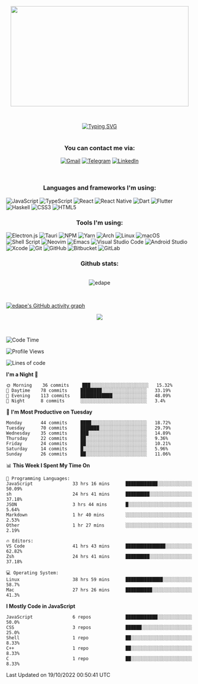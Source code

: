 <div align="center"><kbd><img src="https://user-images.githubusercontent.com/47182987/193909539-c95a6a7e-19ae-4af7-8f31-f5558eb4fe96.png" width="480" height="270"/></kbd></div>

&nbsp;

<div align="center">
<a href="https://git.io/typing-svg"><img src="https://readme-typing-svg.herokuapp.com?duration=7000&color=EBCB8B&background=3B4252F4&vCenter=true&width=900&lines=Hi+);I%E2%80%99m+interested+in+coding%2C+reading%2C+music%2C+apes;currently+working+as+a+React+Native+developer;looking+to+collaborate+on+React%2FJS%2FElectron%2FReact+Native%2FDart+project;Also+I'm+big+fan+of+Neovim%2C+Tmux%2C++Xmonad+and+all+Linux+stuff;Running+Arch+Linux+with+Xmonad+on+my+mobile+workstation;You+can+reach+me+by+an+email+below" alt="Typing SVG" /></a>
</div>
&nbsp;
<div align="center">
  <h3>You can contact me via:</h3>
  
[![Gmail](https://img.shields.io/badge/Gmail-D14836?style=for-the-badge&logo=gmail&logoColor=white)](mailto:edmondavetisyanw@gmail.com)
[![Telegram](https://img.shields.io/badge/Telegram-2CA5E0?style=for-the-badge&logo=telegram&logoColor=white)](https://t.me/edmondrush)
[![LinkedIn](https://img.shields.io/badge/linkedin-%230077B5.svg?style=for-the-badge&logo=linkedin&logoColor=white)](https://www.linkedin.com/skill-assessments/JavaScript/report/)
</div>

&nbsp;

<div align="center">
  <h3>Languages and frameworks I'm using:</h3>
  </div>
  
  ![JavaScript](https://img.shields.io/badge/javascript-%23323330.svg?style=for-the-badge&logo=javascript&logoColor=%23F7DF1E)
  ![TypeScript](https://img.shields.io/badge/typescript-%23007ACC.svg?style=for-the-badge&logo=typescript&logoColor=white)
  ![React](https://img.shields.io/badge/react-%2320232a.svg?style=for-the-badge&logo=react&logoColor=%2361DAFB)
  ![React Native](https://img.shields.io/badge/react_native-%2320232a.svg?style=for-the-badge&logo=react&logoColor=%2361DAFB)
  ![Dart](https://img.shields.io/badge/dart-%230175C2.svg?style=for-the-badge&logo=dart&logoColor=white)
  ![Flutter](https://img.shields.io/badge/Flutter-%2302569B.svg?style=for-the-badge&logo=Flutter&logoColor=white)
  ![Haskell](https://img.shields.io/badge/Haskell-5e5086?style=for-the-badge&logo=haskell&logoColor=white)
  ![CSS3](https://img.shields.io/badge/css3-%231572B6.svg?style=for-the-badge&logo=css3&logoColor=white)
  ![HTML5](https://img.shields.io/badge/html5-%23E34F26.svg?style=for-the-badge&logo=html5&logoColor=white)
  
  <div align="center">
  <h3>Tools I'm using:</h3>
  </div>
  
  ![Electron.js](https://img.shields.io/badge/Electron-191970?style=for-the-badge&logo=Electron&logoColor=white)
  ![Tauri](https://img.shields.io/badge/tauri-%2324C8DB.svg?style=for-the-badge&logo=tauri&logoColor=%23FFFFFF)
  ![NPM](https://img.shields.io/badge/NPM-%23000000.svg?style=for-the-badge&logo=npm&logoColor=white)
  ![Yarn](https://img.shields.io/badge/yarn-%232C8EBB.svg?style=for-the-badge&logo=yarn&logoColor=white)
  ![Arch](https://img.shields.io/badge/Arch%20Linux-1793D1?logo=arch-linux&logoColor=fff&style=for-the-badge)
  ![Linux](https://img.shields.io/badge/Linux-FCC624?style=for-the-badge&logo=linux&logoColor=black)
  ![macOS](https://img.shields.io/badge/mac%20os-000000?style=for-the-badge&logo=macos&logoColor=F0F0F0)
  ![Shell Script](https://img.shields.io/badge/shell_script-%23121011.svg?style=for-the-badge&logo=gnu-bash&logoColor=white)
  ![Neovim](https://img.shields.io/badge/NeoVim-%2357A143.svg?&style=for-the-badge&logo=neovim&logoColor=white)
  ![Emacs](https://img.shields.io/badge/Emacs-%237F5AB6.svg?&style=for-the-badge&logo=gnu-emacs&logoColor=white)
  ![Visual Studio Code](https://img.shields.io/badge/Visual%20Studio%20Code-0078d7.svg?style=for-the-badge&logo=visual-studio-code&logoColor=white)
  ![Android Studio](https://img.shields.io/badge/Android%20Studio-3DDC84.svg?style=for-the-badge&logo=android-studio&logoColor=white)
  ![Xcode](https://img.shields.io/badge/Xcode-007ACC?style=for-the-badge&logo=Xcode&logoColor=white)
  ![Git](https://img.shields.io/badge/git-%23F05033.svg?style=for-the-badge&logo=git&logoColor=white)
  ![GitHub](https://img.shields.io/badge/github-%23121011.svg?style=for-the-badge&logo=github&logoColor=white)
  ![Bitbucket](https://img.shields.io/badge/bitbucket-%230047B3.svg?style=for-the-badge&logo=bitbucket&logoColor=white)
  ![GitLab](https://img.shields.io/badge/gitlab-%23181717.svg?style=for-the-badge&logo=gitlab&logoColor=white)
  
<div align="center">

  <h3>Github stats:</h3>
  <br>
  <img align="center" src="https://github-readme-streak-stats.herokuapp.com/?user=edapess&theme=dark" alt="edape" />
</div>

&nbsp;

[![edape's GitHub activity graph](https://activity-graph.herokuapp.com/graph?username=edapess&theme=xcode)](https://github.com/edapess)

<div align="center">
  <img src="https://github-readme-stats.vercel.app/api/wakatime?username=edape&theme=dark&layout=compact"></img>
</div>

&nbsp;

<!--START_SECTION:waka-->
![Code Time](http://img.shields.io/badge/Code%20Time-1%2C214%20hrs%2019%20mins-blue)

![Profile Views](http://img.shields.io/badge/Profile%20Views-14-blue)

![Lines of code](https://img.shields.io/badge/From%20Hello%20World%20I%27ve%20Written-775%20Thousand%20lines%20of%20code-blue)

**I'm a Night 🦉** 

```text
🌞 Morning    36 commits     ███░░░░░░░░░░░░░░░░░░░░░░   15.32% 
🌆 Daytime    78 commits     ████████░░░░░░░░░░░░░░░░░   33.19% 
🌃 Evening    113 commits    ████████████░░░░░░░░░░░░░   48.09% 
🌙 Night      8 commits      ░░░░░░░░░░░░░░░░░░░░░░░░░   3.4%

```
📅 **I'm Most Productive on Tuesday** 

```text
Monday       44 commits     ████░░░░░░░░░░░░░░░░░░░░░   18.72% 
Tuesday      70 commits     ███████░░░░░░░░░░░░░░░░░░   29.79% 
Wednesday    35 commits     ███░░░░░░░░░░░░░░░░░░░░░░   14.89% 
Thursday     22 commits     ██░░░░░░░░░░░░░░░░░░░░░░░   9.36% 
Friday       24 commits     ██░░░░░░░░░░░░░░░░░░░░░░░   10.21% 
Saturday     14 commits     █░░░░░░░░░░░░░░░░░░░░░░░░   5.96% 
Sunday       26 commits     ██░░░░░░░░░░░░░░░░░░░░░░░   11.06%

```


📊 **This Week I Spent My Time On** 

```text
💬 Programming Languages: 
JavaScript               33 hrs 16 mins      ████████████░░░░░░░░░░░░░   50.09% 
sh                       24 hrs 41 mins      █████████░░░░░░░░░░░░░░░░   37.18% 
JSON                     3 hrs 44 mins       █░░░░░░░░░░░░░░░░░░░░░░░░   5.64% 
Markdown                 1 hr 40 mins        ░░░░░░░░░░░░░░░░░░░░░░░░░   2.53% 
Other                    1 hr 27 mins        ░░░░░░░░░░░░░░░░░░░░░░░░░   2.19%

🔥 Editors: 
VS Code                  41 hrs 43 mins      ███████████████░░░░░░░░░░   62.82% 
Zsh                      24 hrs 41 mins      █████████░░░░░░░░░░░░░░░░   37.18%

💻 Operating System: 
Linux                    38 hrs 59 mins      ██████████████░░░░░░░░░░░   58.7% 
Mac                      27 hrs 26 mins      ██████████░░░░░░░░░░░░░░░   41.3%

```

**I Mostly Code in JavaScript** 

```text
JavaScript               6 repos             ████████████░░░░░░░░░░░░░   50.0% 
CSS                      3 repos             ██████░░░░░░░░░░░░░░░░░░░   25.0% 
Shell                    1 repo              ██░░░░░░░░░░░░░░░░░░░░░░░   8.33% 
C++                      1 repo              ██░░░░░░░░░░░░░░░░░░░░░░░   8.33% 
C                        1 repo              ██░░░░░░░░░░░░░░░░░░░░░░░   8.33%

```



 Last Updated on 19/10/2022 00:50:41 UTC
<!--END_SECTION:waka-->
